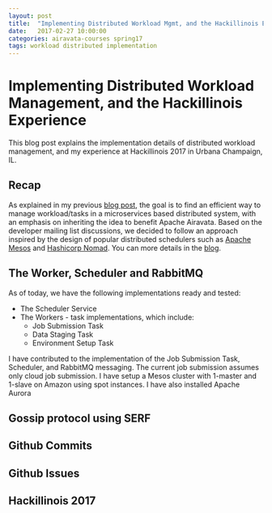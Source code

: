 ```yaml
---
layout: post
title:  "Implementing Distributed Workload Mgmt, and the Hackillinois Experience"
date:   2017-02-27 10:00:00
categories: airavata-courses spring17
tags: workload distributed implementation
---
```

# Implementing Distributed Workload Management, and the Hackillinois Experience
This blog post explains the implementation details of distributed workload management, and my experience at Hackillinois 2017 in Urbana Champaign, IL. 

## Recap
As explained in my previous [blog post](/airavata-courses/spring17/2017/02/10/distributed-workload.html), the goal is to find an efficient way to manage workload/tasks in a microservices based distributed system, with an emphasis on inheriting the idea to benefit Apache Airavata. Based on the developer mailing list discussions, we decided to follow an approach inspired by the design of popular distributed schedulers such as [Apache Mesos](http://mesos.apache.org/) and [Hashicorp Nomad](https://www.nomadproject.io/). You can more details in the [blog](/airavata-courses/spring17/2017/02/10/distributed-workload.html).

## The Worker, Scheduler and RabbitMQ
As of today, we have the following implementations ready and tested:
* The Scheduler Service
* The Workers - task implementations, which include:
  * Job Submission Task
  * Data Staging Task
  * Environment Setup Task

I have contributed to the implementation of the Job Submission Task, Scheduler, and RabbitMQ messaging. The current job submission assumes only cloud job submission. I have setup a Mesos cluster with 1-master and 1-slave on Amazon using spot instances. I have also installed Apache Aurora 
## Gossip protocol using SERF

## Github Commits

## Github Issues

## Hackillinois 2017




